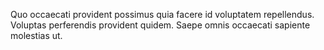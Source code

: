 Quo occaecati provident possimus quia facere id voluptatem repellendus. Voluptas perferendis provident quidem. Saepe omnis occaecati sapiente molestias ut.